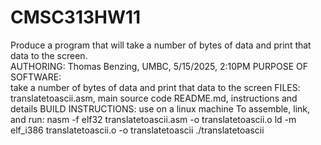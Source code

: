 # CMSC313HW11
Produce a program that will take a number of bytes of data and print that data to the screen.   
AUTHORING: 
    Thomas Benzing, UMBC, 5/15/2025, 2:10PM
PURPOSE OF SOFTWARE:  
    take a number of bytes of data and print that data to the screen
FILES: 
    translatetoascii.asm, main source code
    README.md, instructions and details
BUILD INSTRUCTIONS: 
    use on a linux machine
    To assemble, link, and run:
        nasm -f elf32 translatetoascii.asm -o translatetoascii.o
        ld -m elf_i386 translatetoascii.o -o translatetoascii
        ./translatetoascii